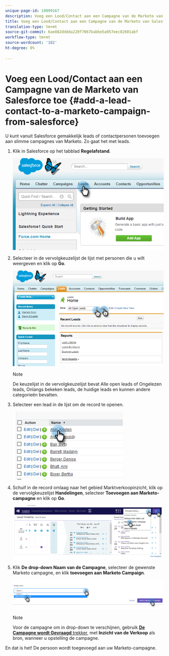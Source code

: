 ```yaml
---
unique-page-id: 10099167
description: Voeg een Lood/Contact aan een Campagne van de Marketo van Salesforce toe - Marketo Docs - de Documentatie van het Product
title: Voeg een Lood/Contact aan een Campagne van de Marketo van Salesforce toe
translation-type: tm+mt
source-git-commit: 6ae882dddda220f7067babbe5a057eec82601abf
workflow-type: tm+mt
source-wordcount: '182'
ht-degree: 0%

---
```



# Voeg een Lood/Contact aan een Campagne van de Marketo van Salesforce toe {#add-a-lead-contact-to-a-marketo-campaign-from-salesforce}

U kunt vanuit Salesforce gemakkelijk leads of contactpersonen toevoegen aan slimme campagnes van Marketo. Zo gaat het met leads.

1. Klik in Salesforce op het tabblad **Regelafstand**.

   ![](assets/image2016-3-22-9-3a18-3a36.png)

1. Selecteer in de vervolgkeuzelijst de lijst met personen die u wilt weergeven en klik op **Go**.

   ![](assets/image2016-3-22-9-3a24-3a6.png)

   >[!NOTE]
   >
   >De keuzelijst in de vervolgkeuzelijst bevat Alle open leads of Ongelezen leads, Onlangs bekeken leads, de huidige leads en kunnen andere categorieën bevatten.

1. Selecteer een lead in de lijst om de record te openen.

   ![](assets/three.png)

1. Schuif in de record omlaag naar het gebied Marktverkoopinzicht, klik op de vervolgkeuzelijst **Handelingen**, selecteer **Toevoegen aan Marketo-campagne** en klik op **Go**.

   ![](assets/four.png)

1. Klik **De drop-down Naam van de Campagne**, selecteer de gewenste Marketo campagne, en klik **toevoegen aan Marketo Campaign**.

   ![](assets/five.png)

   >[!NOTE]
   >
   >Voor de campagne om in drop-down te verschijnen, gebruik [**De Campagne wordt Gevraagd** trekker](/help/marketo/product-docs/core-marketo-concepts/smart-campaigns/using-smart-campaigns/setting-up-a-trigger-smart-campaign-for-sales-using-campaign-is-requested.md), met **Inzicht van de Verkoop** als bron, wanneer u opstelling de campagne.

En dat is het! De persoon wordt toegevoegd aan uw Marketo-campagne.
